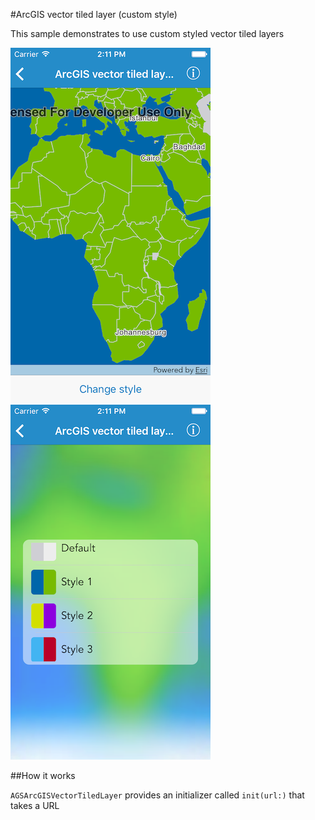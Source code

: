 #ArcGIS vector tiled layer (custom style)

This sample demonstrates to use custom styled vector tiled layers

![](image1.png)
![](image2.png)

##How it works

`AGSArcGISVectorTiledLayer` provides an initializer called `init(url:)` that takes a URL



